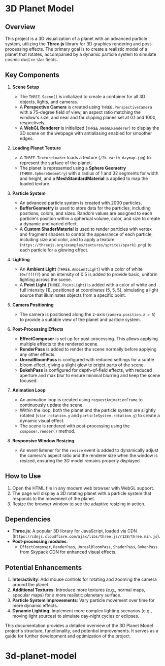 
# 3D Planet Model

## Overview
This project is a 3D visualization of a planet with an advanced particle system, utilizing the **Three.js** library for 3D graphics rendering and post-processing effects. The primary goal is to create a realistic model of a planet that rotates, accompanied by a dynamic particle system to simulate cosmic dust or star fields.

## Key Components

1. **Scene Setup**
   - The `THREE.Scene()` is initialized to create a container for all 3D objects, lights, and cameras.
   - A **Perspective Camera** is created using `THREE.PerspectiveCamera` with a 75-degree field of view, an aspect ratio matching the window's size, and near and far clipping planes set at 0.1 and 1000, respectively.
   - A **WebGL Renderer** is initialized (`THREE.WebGLRenderer`) to display the 3D scene on the webpage with antialiasing enabled for smoother edges.

2. **Loading Planet Texture**
   - A `THREE.TextureLoader` loads a texture (`/2k_earth_daymap.jpg`) to represent the surface of the planet.
   - The planet is represented using a **Sphere Geometry** (`THREE.SphereGeometry`) with a radius of 1 and 32 segments for width and height, and a **MeshStandardMaterial** is applied to map the loaded texture.

3. **Particle System**
   - An advanced particle system is created with 2000 particles.
   - **BufferGeometry** is used to store data for the particles, including positions, colors, and sizes. Random values are assigned to each particle's position within a spherical volume, color, and size to create a dynamic and varied effect.
   - A **Custom ShaderMaterial** is used to render particles with vertex and fragment shaders to control the appearance of each particle, including size and color, and to apply a texture (`https://threejs.org/examples/textures/sprites/spark1.png`) to each particle for a glowing effect.

4. **Lighting**
   - An **Ambient Light** (`THREE.AmbientLight`) with a color of white (`0xffffff`) and an intensity of 0.5 is added to provide basic, uniform lighting across the scene.
   - A **Point Light** (`THREE.PointLight`) is added with a color of white and full intensity (1), positioned at coordinates (5, 5, 5), simulating a light source that illuminates objects from a specific point.

5. **Camera Positioning**
   - The camera is positioned along the z-axis (`camera.position.z = 5`) to provide a suitable view of the planet and particle system.

6. **Post-Processing Effects**
   - **EffectComposer** is set up for post-processing. This allows applying multiple effects to the rendered scene.
   - **RenderPass** is added to render the scene normally before applying any other effects.
   - **UnrealBloomPass** is configured with reduced settings for a subtle bloom effect, giving a slight glow to bright parts of the scene.
   - **BokehPass** is configured for depth-of-field effects, with reduced aperture and max blur to ensure minimal blurring and keep the scene focused.

7. **Animation Loop**
   - An animation loop is created using `requestAnimationFrame` to continuously update the scene.
   - Within the loop, both the planet and the particle system are slightly rotated (`star.rotation.y` and `particleSystem.rotation.y`) to create a dynamic visual effect.
   - The scene is rendered with post-processing using the `composer.render()` method.

8. **Responsive Window Resizing**
   - An event listener for the `resize` event is added to dynamically adjust the camera's aspect ratio and the renderer size when the window is resized, ensuring the 3D model remains properly displayed.

## How to Use
1. Open the HTML file in any modern web browser with WebGL support.
2. The page will display a 3D rotating planet with a particle system that responds to the movement of the planet.
3. Resize the browser window to see the adaptive resizing in action.

## Dependencies
- **Three.js**: A popular 3D library for JavaScript, loaded via CDN (`https://cdnjs.cloudflare.com/ajax/libs/three.js/r128/three.min.js`).
- **Post-processing modules**:
  - `EffectComposer`, `RenderPass`, `UnrealBloomPass`, `ShaderPass`, `BokehPass` from Skypack CDN for enhanced visual effects.

## Potential Enhancements
1. **Interactivity**: Add mouse controls for rotating and zooming the camera around the planet.
2. **Additional Textures**: Introduce more textures (e.g., normal maps, specular maps) for a more realistic planetary surface.
3. **Particle System Improvements**: Vary particle movement over time for more dynamic effects.
4. **Dynamic Lighting**: Implement more complex lighting scenarios (e.g., moving light sources) to simulate day-night cycles or eclipses.

This documentation provides a detailed overview of the 3D Planet Model project's structure, functionality, and potential improvements. It serves as a guide for further development and optimization of the project.
# 3d-planet-model
